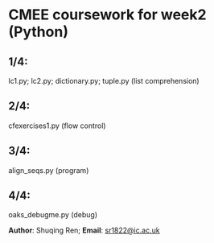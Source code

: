 # CMEE coursework for week2 (Python)

## 1/4:  
lc1.py; lc2.py; dictionary.py; tuple.py (list comprehension)

## 2/4:  
cfexercises1.py (flow control)

## 3/4:  
align_seqs.py (program)

## 4/4:  
oaks_debugme.py (debug)

**Author**: Shuqing Ren; **Email**: sr1822@ic.ac.uk